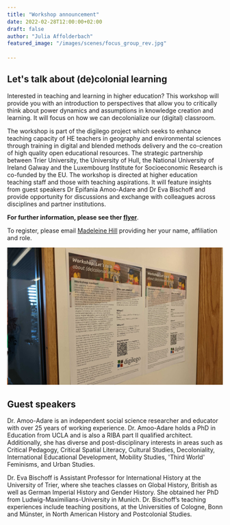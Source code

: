 ```yaml
---
title: "Workshop announcement"
date: 2022-02-28T12:00:00+02:00
draft: false
author: "Julia Affolderbach"
featured_image: "/images/scenes/focus_group_rev.jpg"

---
```


## Let's talk about (de)colonial learning

Interested in teaching and learning in higher education? This workshop will provide you with an introduction to perspectives that allow you to critically think about power dynamics and assumptions in knowledge creation and learning. It will focus on how we can decolonialize our (digital) classroom.

<!--more-->

The workshop is part of the digilego project which seeks to enhance teaching capacity of HE teachers in geography and environmental sciences through training in digital and blended methods delivery and the co-creation of high quality open educational resources. The strategic partnership between Trier University, the University of Hull, the National University of Ireland Galway and the Luxembourg Institute for Socioeconomic Research is co-funded by the EU.
The workshop is directed at higher education teaching staff and those with teaching aspirations. It will feature insights from guest speakers Dr Epifania Amoo-Adare and Dr Eva Bischoff and provide opportunity for discussions and exchange with colleagues across disciplines and partner institutions. 

**For further information, please see ther [flyer](LTTA_decolonising_V5.pdf)**.

To register, please email <a href="mailto:mhill@digilego.eu">Madeleine Hill</a> providing her your name, affiliation and role. 

[![Flyers on door](flyers_on_door.jpg)](LTTA_decolonising_V5.pdf)

## Guest speakers

Dr. Amoo-Adare is an independent social science researcher and educator with over 25 years of working experience. Dr. Amoo-Adare holds a PhD in Education from UCLA and is also a RIBA part II qualified architect. Additionally, she has diverse and post-disciplinary interests in areas such as Critical Pedagogy, Critical Spatial Literacy, Cultural Studies, Decoloniality, International Educational Development, Mobility Studies, 'Third World' Feminisms, and Urban Studies. 

Dr. Eva Bischoff is Assistant Professor for International History at the University of Trier, where she teaches classes on Global History, British as well as German Imperial History and Gender History. She obtained her PhD from Ludwig-Maximilians-University in Munich. Dr. Bischoff’s teaching experiences include teaching positions, at the Universities of Cologne, Bonn and Münster, in North American History and Postcolonial Studies. 
